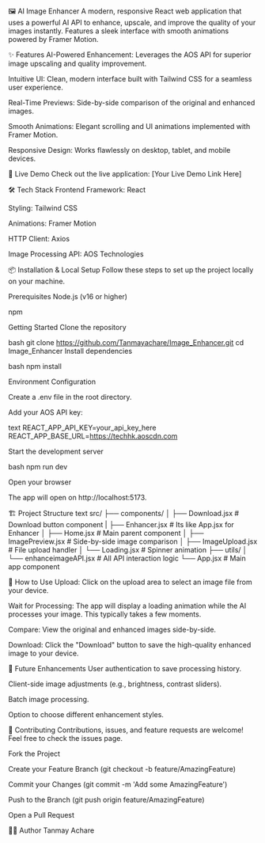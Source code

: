 🖼️ AI Image Enhancer
A modern, responsive React web application that uses a powerful AI API to enhance, upscale, and improve the quality of your images instantly. Features a sleek interface with smooth animations powered by Framer Motion.

✨ Features
AI-Powered Enhancement: Leverages the AOS API for superior image upscaling and quality improvement.

Intuitive UI: Clean, modern interface built with Tailwind CSS for a seamless user experience.

Real-Time Previews: Side-by-side comparison of the original and enhanced images.

Smooth Animations: Elegant scrolling and UI animations implemented with Framer Motion.

Responsive Design: Works flawlessly on desktop, tablet, and mobile devices.

🚀 Live Demo
Check out the live application: [Your Live Demo Link Here]

🛠️ Tech Stack
Frontend Framework: React

Styling: Tailwind CSS

Animations: Framer Motion

HTTP Client: Axios

Image Processing API: AOS Technologies

📦 Installation & Local Setup
Follow these steps to set up the project locally on your machine.

Prerequisites
Node.js (v16 or higher)

npm 

Getting Started
Clone the repository

bash
git clone https://github.com/Tanmayachare/Image_Enhancer.git
cd Image_Enhancer
Install dependencies

bash
npm install

Environment Configuration

Create a .env file in the root directory.

Add your AOS API key:

text
REACT_APP_API_KEY=your_api_key_here
REACT_APP_BASE_URL=https://techhk.aoscdn.com

Start the development server

bash
npm run dev

Open your browser

The app will open on http://localhost:5173.

🏗️ Project Structure
text
src/
├── components/
│   ├── Download.jsx         # Download button component
|   ├── Enhancer.jsx         # Its like App.jsx for Enhancer
│   ├── Home.jsx             # Main parent component
│   ├── ImagePreview.jsx     # Side-by-side image comparison
│   ├── ImageUpload.jsx      # File upload handler
│   └── Loading.jsx          # Spinner animation
├── utils/
│   └── enhanceimageAPI.jsx  # All API interaction logic
└── App.jsx                  # Main app component

📖 How to Use
Upload: Click on the upload area to select an image file from your device.

Wait for Processing: The app will display a loading animation while the AI processes your image. This typically takes a few moments.

Compare: View the original and enhanced images side-by-side.

Download: Click the "Download" button to save the high-quality enhanced image to your device.

🔮 Future Enhancements
User authentication to save processing history.

Client-side image adjustments (e.g., brightness, contrast sliders).

Batch image processing.

Option to choose different enhancement styles.

🤝 Contributing
Contributions, issues, and feature requests are welcome! Feel free to check the issues page.

Fork the Project

Create your Feature Branch (git checkout -b feature/AmazingFeature)

Commit your Changes (git commit -m 'Add some AmazingFeature')

Push to the Branch (git push origin feature/AmazingFeature)

Open a Pull Request


🙋‍♂️ Author
Tanmay Achare

